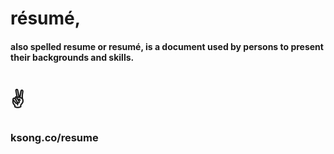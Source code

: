 # résumé,
#### also spelled resume or resumé, is a document used by persons to present their backgrounds and skills.
# ✌
### ksong.co/resume
